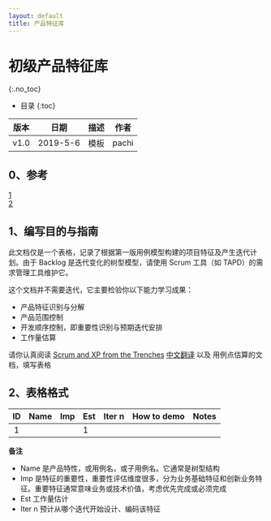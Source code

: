 ```yaml
---
layout: default
title: 产品特征库
---
```


# 初级产品特征库
{:.no_toc}

* 目录
{:toc}

| 版本 |   日期    | 描述 |  作者   |
| :--: | :-------: | :--: | :-----: |
| v1.0 | 2019-5-6 | 模板 | pachi |

## 0、参考 

[1](https://baoleme.github.io/Dashboard/documents/product_backlog.html)    
[2](https://rookies-sysu.github.io/Dashboard/05-product-backlog)

## 1、编写目的与指南

此文档仅是一个表格，记录了根据第一版用例模型构建的项目特征及产生迭代计划。由于 Backlog 是迭代变化的树型模型，请使用 Scrum 工具（如 TAPD）的需求管理工具维护它。

这个文档并不需要迭代，它主要检验你以下能力学习成果：

* 产品特征识别与分解
* 产品范围控制
* 开发顺序控制，即重要性识别与预期迭代安排
* 工作量估算

请你认真阅读 [Scrum and XP from the Trenches](https://www.infoq.com/minibooks/scrum-xp-from-the-trenches-2) [中文翻译](http://www.infoq.com/cn/minibooks/scrum-xp-from-the-trenches) 以及 用例点估算的文档，填写表格

## 2、表格格式

| ID | Name  | Imp | Est | Iter n |How to demo | Notes |
|:--:| ------- | ------ | ------ |:--:| ------ | ------ |
| 1 | &nbsp; | &nbsp; | 1 | &nbsp; | &nbsp; |

**备注**

* Name 是产品特性，或用例名，或子用例名。它通常是树型结构
* Imp 是特征的重要性，重要性评估维度很多，分为业务基础特征和创新业务特征。重要特征通常意味业务或技术价值，考虑优先完成或必须完成
* Est 工作量估计
* Iter n 预计从哪个迭代开始设计、编码该特征

